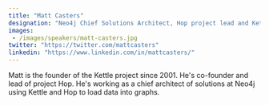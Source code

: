 ```yaml
---
title: "Matt Casters"
designation: "Neo4j Chief Solutions Architect, Hop project lead and Kettle project founder"
images: 
 - /images/speakers/matt-casters.jpg
twitter: "https://twitter.com/mattcasters"
linkedin: "https://www.linkedin.com/in/mattcasters/"
---
```


Matt is the founder of the Kettle project since 2001. He's co-founder and lead of project Hop.   He's working as a chief architect of solutions at Neo4j using Kettle and Hop to load data into graphs.